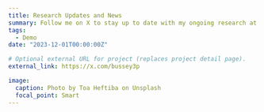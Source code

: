 ```yaml
---
title: Research Updates and News
summary: Follow me on X to stay up to date with my ongoing research at `x.com/bussey3p`.
tags:
  - Demo
date: "2023-12-01T00:00:00Z"

# Optional external URL for project (replaces project detail page).
external_link: https://x.com/bussey3p

image:
  caption: Photo by Toa Heftiba on Unsplash
  focal_point: Smart
---
```

